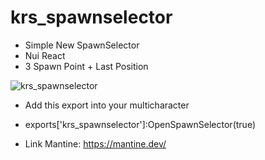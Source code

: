 # krs_spawnselector

* Simple New SpawnSelector 
* Nui React 
* 3 Spawn  Point + Last Position

![krs_spawnselector](https://github.com/user-attachments/assets/80e156d1-e1c8-4f5e-b5f8-2b97dd47d83f)

* Add this export into your multicharacter

* exports['krs_spawnselector']:OpenSpawnSelector(true)

* Link Mantine: https://mantine.dev/

